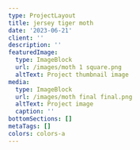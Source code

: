 ```yaml
---
type: ProjectLayout
title: jersey tiger moth
date: '2023-06-21'
client: ''
description: ''
featuredImage:
  type: ImageBlock
  url: /images/moth 1 square.png
  altText: Project thumbnail image
media:
  type: ImageBlock
  url: /images/moth final final.png
  altText: Project image
  caption: ''
bottomSections: []
metaTags: []
colors: colors-a
---
```



